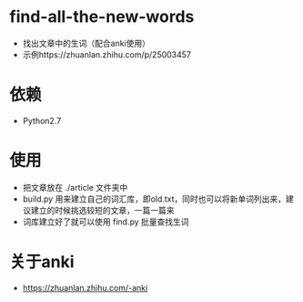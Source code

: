 # find-all-the-new-words
- 找出文章中的生词（配合anki使用）
- 示例https://zhuanlan.zhihu.com/p/25003457
# 依赖
- Python2.7 

# 使用
- 把文章放在 ./article 文件夹中 
- build.py 用来建立自己的词汇库，即old.txt，同时也可以将新单词列出来，建议建立的时候挑选较短的文章，一篇一篇来 
- 词库建立好了就可以使用 find.py 批量查找生词 

# 关于anki
- https://zhuanlan.zhihu.com/-anki

